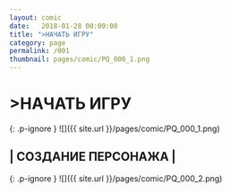 ```yaml
---
layout: comic
date:   2018-01-28 00:00:00 
title: ">НАЧАТЬ ИГРУ"
category: page
permalink: /001
thumbnail: pages/comic/PQ_000_1.png
---
```

# >НАЧАТЬ ИГРУ

{: .p-ignore }
![]({{ site.url }}/pages/comic/PQ_000_1.png)

## | СОЗДАНИЕ ПЕРСОНАЖА |

{: .p-ignore }
![]({{ site.url }}/pages/comic/PQ_000_2.png)
